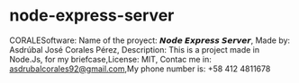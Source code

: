 # node-express-server
CORALESoftware: Name of the proyect: 𝙉𝙤𝙙𝙚 𝙀𝙭𝙥𝙧𝙚𝙨𝙨 𝙎𝙚𝙧𝙫𝙚𝙧, Made by: Asdrúbal José Corales Pérez, Description: This is a project made in Node.Js, for my briefcase,License: MIT, Contac me in: asdrubalcorales92@gmail.com,My phone number is: +58 412 4811678
